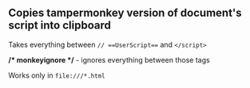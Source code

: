 ## Copies tampermonkey version of document's script into clipboard

Takes everything between `// ==UserScript==` and `</script>` 

__/* monkeyignore */__ - ignores everything between those tags

Works only in `file:///*.html`
